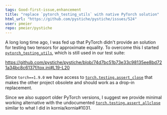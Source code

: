 ```yaml
---
tags: Good-first-issue,enhancement
title: "replace `pytorch_testing_utils` with native PyTorch solution"
html_url: "https://github.com/pystiche/pystiche/issues/524"
user: pmeier
repo: pmeier/pystiche
---
```


A long long time ago, I was fed up that PyTorch didn't provide an solution for testing two tensors for approximate equality. To overcome this I started [`pytorch_testing_utils`](https://github.com/pmeier/pytorch_testing_utils), which is still used in our test suite:

https://github.com/pystiche/pystiche/blob/74d7bc51b73e33c98135ee8bd721a34bc8c6137f/tox.ini#L19-L20

Since `torch==1.9.0` we have access to [`torch.testing.assert_close`](https://pytorch.org/docs/stable/testing.html#torch.testing.assert_close) that makes the other project obsolete and should work as a drop-in replacement. 

Since we also support older PyTorch versions, I suggest we provide minimal working alternative with the undocumented [`torch.testing.assert_allclose`](https://github.com/pytorch/pytorch/blob/e85d494707b835c12165976b8442af54b9afcb26/torch/testing/__init__.py#L201-L223) similar to what I did in kornia/kornia#1031.
